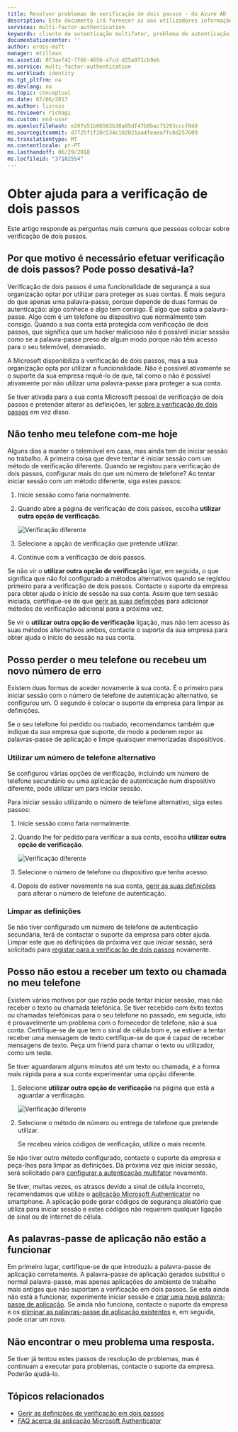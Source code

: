 ```yaml
---
title: Resolver problemas de verificação de dois passos - do Azure AD | Microsoft Docs
description: Este documento irá fornecer as aos utilizadores informações sobre o que fazer se executam para um problema com o Azure multi-factor Authentication.
services: multi-factor-authentication
keywords: cliente de autenticação multifator, problema de autenticação, ID de correlação
documentationcenter: ''
author: eross-msft
manager: mtillman
ms.assetid: 8f3aef42-7f66-4656-a7cd-d25a971cb9eb
ms.service: multi-factor-authentication
ms.workload: identity
ms.tgt_pltfrm: na
ms.devlang: na
ms.topic: conceptual
ms.date: 07/06/2017
ms.author: lizross
ms.reviewer: richagi
ms.custom: end-user
ms.openlocfilehash: e207a51b06563b38a85df47b0bac75293cccf040
ms.sourcegitcommit: d7725f1f20c534c102021aa4feaea7fc0d257609
ms.translationtype: MT
ms.contentlocale: pt-PT
ms.lasthandoff: 06/29/2018
ms.locfileid: "37102554"
---
```

# <a name="get-help-with-two-step-verification"></a>Obter ajuda para a verificação de dois passos
Este artigo responde as perguntas mais comuns que pessoas colocar sobre verificação de dois passos.

## <a name="why-do-i-have-to-perform-two-step-verification-can-i-turn-it-off"></a>Por que motivo é necessário efetuar verificação de dois passos? Pode posso desativá-la?

Verificação de dois passos é uma funcionalidade de segurança a sua organização optar por utilizar para proteger as suas contas. É mais segura do que apenas uma palavra-passe, porque depende de duas formas de autenticação: algo conhece e algo tem consigo. É algo que saiba a palavra-passe. Algo com é um telefone ou dispositivo que normalmente tem consigo. Quando a sua conta está protegida com verificação de dois passos, que significa que um hacker malicioso não é possível iniciar sessão como se a palavra-passe preso de algum modo porque não têm acesso para o seu telemóvel, demasiado.

A Microsoft disponibiliza a verificação de dois passos, mas a sua organização opta por utilizar a funcionalidade. Não é possível ativamente se o suporte da sua empresa requê-lo de que, tal como o não é possível ativamente por não utilizar uma palavra-passe para proteger a sua conta.

Se tiver ativada para a sua conta Microsoft pessoal de verificação de dois passos e pretender alterar as definições, ler [sobre a verificação de dois passos](https://support.microsoft.com/help/12408/microsoft-account-about-two-step-verification) em vez disso.

## <a name="i-dont-have-my-phone-with-me-today"></a>Não tenho meu telefone com-me hoje

Alguns dias a manter o telemóvel em casa, mas ainda tem de iniciar sessão no trabalho. A primeira coisa que deve tentar é iniciar sessão com um método de verificação diferente. Quando se registou para verificação de dois passos, configurar mais do que um número de telefone? Ao tentar iniciar sessão com um método diferente, siga estes passos:

1. Inicie sessão como faria normalmente.
2. Quando abre a página de verificação de dois passos, escolha **utilizar outra opção de verificação**.

   ![Verificação diferente](./media/multi-factor-authentication-end-user-troubleshoot/diff_option.png)

3. Selecione a opção de verificação que pretende utilizar.
4. Continue com a verificação de dois passos.

Se não vir o **utilizar outra opção de verificação** ligar, em seguida, o que significa que não foi configurado a métodos alternativos quando se registou primeiro para a verificação de dois passos. Contacte o suporte da empresa para obter ajuda o início de sessão na sua conta. Assim que tem sessão iniciada, certifique-se de que [gerir as suas definições](../../active-directory/authentication/end-user/current/multi-factor-authentication-end-user-manage-settings.md) para adicionar métodos de verificação adicional para a próxima vez.

Se vir o **utilizar outra opção de verificação** ligação, mas não tem acesso às suas métodos alternativos ambos, contacte o suporte da sua empresa para obter ajuda o início de sessão na sua conta.

## <a name="i-lost-my-phone-or-got-a-new-number"></a>Posso perder o meu telefone ou recebeu um novo número de erro
Existem duas formas de aceder novamente à sua conta. É o primeiro para iniciar sessão com o número de telefone de autenticação alternativo, se configurou um. O segundo é colocar o suporte da empresa para limpar as definições.

Se o seu telefone foi perdido ou roubado, recomendamos também que indique da sua empresa que suporte, de modo a poderem repor as palavras-passe de aplicação e limpe quaisquer memorizadas dispositivos.

### <a name="use-an-alternate-phone-number"></a>Utilizar um número de telefone alternativo
Se configurou várias opções de verificação, incluindo um número de telefone secundário ou uma aplicação de autenticação num dispositivo diferente, pode utilizar um para iniciar sessão.

Para iniciar sessão utilizando o número de telefone alternativo, siga estes passos:

1. Inicie sessão como faria normalmente.
2. Quando lhe for pedido para verificar a sua conta, escolha **utilizar outra opção de verificação**.

   ![Verificação diferente](./media/multi-factor-authentication-end-user-troubleshoot/diff_option.png)

3. Selecione o número de telefone ou dispositivo que tenha acesso.
4. Depois de estiver novamente na sua conta, [gerir as suas definições](../../active-directory/authentication/end-user/current/multi-factor-authentication-end-user-manage-settings.md) para alterar o número de telefone de autenticação.

### <a name="clear-your-settings"></a>Limpar as definições
Se não tiver configurado um número de telefone de autenticação secundária, terá de contactar o suporte da empresa para obter ajuda. Limpar este que as definições da próxima vez que iniciar sessão, será solicitado para [registar para a verificação de dois passos](../../active-directory/authentication/end-user/current/multi-factor-authentication-end-user-first-time.md) novamente.

## <a name="i-am-not-receiving-a-text-or-call-on-my-phone"></a>Posso não estou a receber um texto ou chamada no meu telefone
Existem vários motivos por que razão pode tentar iniciar sessão, mas não receber o texto ou chamada telefónica. Se tiver recebido com êxito textos ou chamadas telefónicas para o seu telefone no passado, em seguida, isto é provavelmente um problema com o fornecedor de telefone, não a sua conta. Certifique-se de que tem o sinal de célula bom e, se estiver a tentar receber uma mensagem de texto certifique-se de que é capaz de receber mensagens de texto. Peça um friend para chamar o texto ou utilizador, como um teste.

Se tiver aguardaram alguns minutos até um texto ou chamada, é a forma mais rápida para a sua conta experimentar uma opção diferente.

1. Selecione **utilizar outra opção de verificação** na página que está a aguardar a verificação.

    ![Verificação diferente](./media/multi-factor-authentication-end-user-troubleshoot/diff_option.png)
2. Selecione o método de número ou entrega de telefone que pretende utilizar.

    Se recebeu vários códigos de verificação, utilize o mais recente.

Se não tiver outro método configurado, contacte o suporte da empresa e peça-lhes para limpar as definições. Da próxima vez que iniciar sessão, será solicitado para [configurar a autenticação multifator](../../active-directory/authentication/end-user/current/multi-factor-authentication-end-user-first-time.md) novamente.

Se tiver, muitas vezes, os atrasos devido a sinal de célula incorreto, recomendamos que utilize o [aplicação Microsoft Authenticator](../../active-directory/authentication/end-user/current/microsoft-authenticator-app-how-to.md) no smartphone. A aplicação pode gerar códigos de segurança aleatório que utiliza para iniciar sessão e estes códigos não requerem qualquer ligação de sinal ou de internet de célula.

## <a name="app-passwords-are-not-working"></a>As palavras-passe de aplicação não estão a funcionar
Em primeiro lugar, certifique-se de que introduziu a palavra-passe de aplicação corretamente. A palavra-passe de aplicação gerados substitui o normal palavra-passe, mas apenas aplicações de ambiente de trabalho mais antigas que não suportam a verificação em dois passos. Se esta ainda não está a funcionar, experimente iniciar sessão e [criar uma nova palavra-passe de aplicação](../../active-directory/authentication/end-user/current/multi-factor-authentication-end-user-app-passwords.md).  Se ainda não funciona, contacte o suporte da empresa e os [eliminar as palavras-passe de aplicação existentes](../../active-directory/authentication/howto-mfa-userdevicesettings.md) e, em seguida, pode criar um novo.

## <a name="i-didnt-find-an-answer-to-my-problem"></a>Não encontrar o meu problema uma resposta.
Se tiver já tentou estes passos de resolução de problemas, mas é continuam a executar para problemas, contacte o suporte da empresa. Poderão ajudá-lo.

## <a name="related-topics"></a>Tópicos relacionados
* [Gerir as definições de verificação em dois passos](../../active-directory/authentication/end-user/current/multi-factor-authentication-end-user-manage-settings.md)  
* [FAQ acerca da aplicação Microsoft Authenticator](../../active-directory/authentication/end-user/current/microsoft-authenticator-app-faq.md)
